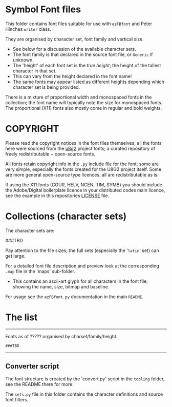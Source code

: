 # Symbol Font files

This folder contains font files suitable for use with `ezFBfont` and Peter Hinches `writer` class.

They are organised by character set, font family and vertical size.
* See below for a discussion of the available character sets.
* The font family is that declared in the source font file, or `Generic` if unknown.
* The 'height' of each font set is the *true height*; the height of the tallest character in that set.
* This can vary from the height declared in the font name!
* The same fonts may appear listed as different heights depending which character set is being provided.

There is a mixture of proportional width and monospaced fonts in the collection; the font name will typically note the size for monospaced fonts. The proportional (X11) fonts also mostly come in regular and bold weights.

# COPYRIGHT
Please read the copyright notices in the font files themselves; all the fonts here were sourced from the [u8g2](https://github.com/olikraus/u8g2/blob/master/LICENSE) project fonts; a curated repository of freely redistributable + open-source fonts.

All fonts retain copyright info in the `.py` include file for the font; some are very simple, especially the fonts created for the U8G2 project itself. Some are more general open-source type licences, all are redistributable as is.

If using the X11 fonts (COUR, HELV, NCEN, TIM, SYMB) you should include the Adobe/Digital boilerplate licence in your distributed codes main licence, see the example in this repositories [LICENSE](/LICENSE) file.

# Collections (character sets)

The character sets are:

###TBD

Pay attention to the file sizes; the full sets (especially the '`latin`' set) can get large.

For a detailed font file description and preview look at the corresponding `.map` file in the 'maps' sub-folder.

* This contains an ascii-art glyph for all characters in the font file; showing the name, size, bitmap and baseline.

For usage see the `ezFBfont.py` documentation in the main `README`.

# The list

----------------------

Fonts as of ????? organised by charset/family/height.
```
###TBD
```

---------------------

## Converter script
The font structure is created by the 'convert.py' script in the `tooling` folder, see the README there for more.

The `sets.py` file in this folder contains the character definitions and source font filters.

